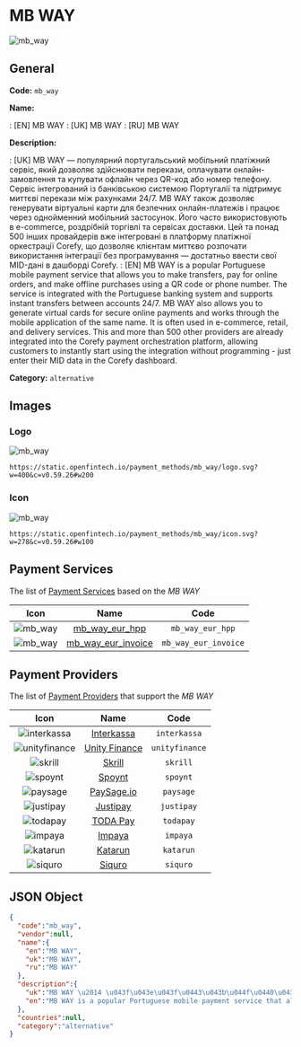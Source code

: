 
# MB WAY 
![mb_way](https://static.openfintech.io/payment_methods/mb_way/logo.svg?w=400&c=v0.59.26#w200)  

## General 
**Code:** `mb_way` 
 
**Name:** 
 
:	[EN] MB WAY 
:	[UK] MB WAY 
:	[RU] MB WAY 
 
**Description:** 
 
: [UK] MB WAY — популярний португальський мобільний платіжний сервіс, який дозволяє здійснювати перекази, оплачувати онлайн-замовлення та купувати офлайн через QR-код або номер телефону. Сервіс інтегрований із банківською системою Португалії та підтримує миттєві перекази між рахунками 24/7. MB WAY також дозволяє генерувати віртуальні карти для безпечних онлайн-платежів і працює через однойменний мобільний застосунок. Його часто використовують в e-commerce, роздрібній торгівлі та сервісах доставки. Цей та понад 500 інших провайдерів вже інтегровані в платформу платіжної оркестрації Corefy, що дозволяє клієнтам миттєво розпочати використання інтеграції без програмування — достатньо ввести свої MID-дані в дашборді Corefy. 
: [EN] MB WAY is a popular Portuguese mobile payment service that allows you to make transfers, pay for online orders, and make offline purchases using a QR code or phone number. The service is integrated with the Portuguese banking system and supports instant transfers between accounts 24/7. MB WAY also allows you to generate virtual cards for secure online payments and works through the mobile application of the same name. It is often used in e-commerce, retail, and delivery services. This and more than 500 other providers are already integrated into the Corefy payment orchestration platform, allowing customers to instantly start using the integration without programming - just enter their MID data in the Corefy dashboard. 
 
**Category:** `alternative` 
 

## Images 

### Logo 
![mb_way](https://static.openfintech.io/payment_methods/mb_way/logo.svg?w=400&c=v0.59.26#w200)  

```
https://static.openfintech.io/payment_methods/mb_way/logo.svg?w=400&c=v0.59.26#w200
```  

### Icon 
![mb_way](https://static.openfintech.io/payment_methods/mb_way/icon.svg?w=278&c=v0.59.26#w100)  

```
https://static.openfintech.io/payment_methods/mb_way/icon.svg?w=278&c=v0.59.26#w100
```  

## Payment Services 
 
The list of [Payment Services](/payment-services/) based on the _MB WAY_ 

|Icon|Name|Code| 
|:---:|:---:|:---:| 
|![mb_way](https://static.openfintech.io/payment_methods/mb_way/icon.svg?w=278&c=v0.59.26#w100) |[mb_way_eur_hpp](/payment-services/mb_way_eur_hpp/)|`mb_way_eur_hpp`| 
|![mb_way](https://static.openfintech.io/payment_methods/mb_way/icon.svg?w=278&c=v0.59.26#w100) |[mb_way_eur_invoice](/payment-services/mb_way_eur_invoice/)|`mb_way_eur_invoice`| 
 

## Payment Providers 
 
The list of [Payment Providers](/payment-providers/) that support the _MB WAY_ 

|Icon|Name|Code| 
|:---:|:---:|:---:| 
|![interkassa](https://static.openfintech.io/payment_providers/interkassa/icon.svg?w=278&c=v0.59.26#w100) |[Interkassa](/payment-providers/interkassa/)|`interkassa`| 
|![unityfinance](https://static.openfintech.io/payment_providers/unityfinance/icon.svg?w=278&c=v0.59.26#w100) |[Unity Finance](/payment-providers/unityfinance/)|`unityfinance`| 
|![skrill](https://static.openfintech.io/payment_providers/skrill/icon.svg?w=278&c=v0.59.26#w100) |[Skrill](/payment-providers/skrill/)|`skrill`| 
|![spoynt](https://static.openfintech.io/payment_providers/spoynt/icon.svg?w=278&c=v0.59.26#w100) |[Spoynt](/payment-providers/spoynt/)|`spoynt`| 
|![paysage](https://static.openfintech.io/payment_providers/paysage/icon.png?w=278&c=v0.59.26#w100) |[PaySage.io](/payment-providers/paysage/)|`paysage`| 
|![justipay](https://static.openfintech.io/payment_providers/justipay/icon.png?w=278&c=v0.59.26#w100) |[Justipay](/payment-providers/justipay/)|`justipay`| 
|![todapay](https://static.openfintech.io/payment_providers/todapay/icon.svg?w=278&c=v0.59.26#w100) |[TODA Pay](/payment-providers/todapay/)|`todapay`| 
|![impaya](https://static.openfintech.io/payment_providers/impaya/icon.png?w=278&c=v0.59.26#w100) |[Impaya](/payment-providers/impaya/)|`impaya`| 
|![katarun](https://static.openfintech.io/payment_providers/katarun/icon.png?w=278&c=v0.59.26#w100) |[Katarun](/payment-providers/katarun/)|`katarun`| 
|![siquro](https://static.openfintech.io/payment_providers/siquro/icon.png?w=278&c=v0.59.26#w100) |[Siquro](/payment-providers/siquro/)|`siquro`| 
 

## JSON Object 

```json
{
  "code":"mb_way",
  "vendor":null,
  "name":{
    "en":"MB WAY",
    "uk":"MB WAY",
    "ru":"MB WAY"
  },
  "description":{
    "uk":"MB WAY \u2014 \u043f\u043e\u043f\u0443\u043b\u044f\u0440\u043d\u0438\u0439 \u043f\u043e\u0440\u0442\u0443\u0433\u0430\u043b\u044c\u0441\u044c\u043a\u0438\u0439 \u043c\u043e\u0431\u0456\u043b\u044c\u043d\u0438\u0439 \u043f\u043b\u0430\u0442\u0456\u0436\u043d\u0438\u0439 \u0441\u0435\u0440\u0432\u0456\u0441, \u044f\u043a\u0438\u0439 \u0434\u043e\u0437\u0432\u043e\u043b\u044f\u0454 \u0437\u0434\u0456\u0439\u0441\u043d\u044e\u0432\u0430\u0442\u0438 \u043f\u0435\u0440\u0435\u043a\u0430\u0437\u0438, \u043e\u043f\u043b\u0430\u0447\u0443\u0432\u0430\u0442\u0438 \u043e\u043d\u043b\u0430\u0439\u043d-\u0437\u0430\u043c\u043e\u0432\u043b\u0435\u043d\u043d\u044f \u0442\u0430 \u043a\u0443\u043f\u0443\u0432\u0430\u0442\u0438 \u043e\u0444\u043b\u0430\u0439\u043d \u0447\u0435\u0440\u0435\u0437 QR-\u043a\u043e\u0434 \u0430\u0431\u043e \u043d\u043e\u043c\u0435\u0440 \u0442\u0435\u043b\u0435\u0444\u043e\u043d\u0443. \u0421\u0435\u0440\u0432\u0456\u0441 \u0456\u043d\u0442\u0435\u0433\u0440\u043e\u0432\u0430\u043d\u0438\u0439 \u0456\u0437 \u0431\u0430\u043d\u043a\u0456\u0432\u0441\u044c\u043a\u043e\u044e \u0441\u0438\u0441\u0442\u0435\u043c\u043e\u044e \u041f\u043e\u0440\u0442\u0443\u0433\u0430\u043b\u0456\u0457 \u0442\u0430 \u043f\u0456\u0434\u0442\u0440\u0438\u043c\u0443\u0454 \u043c\u0438\u0442\u0442\u0454\u0432\u0456 \u043f\u0435\u0440\u0435\u043a\u0430\u0437\u0438 \u043c\u0456\u0436 \u0440\u0430\u0445\u0443\u043d\u043a\u0430\u043c\u0438 24\/7. MB WAY \u0442\u0430\u043a\u043e\u0436 \u0434\u043e\u0437\u0432\u043e\u043b\u044f\u0454 \u0433\u0435\u043d\u0435\u0440\u0443\u0432\u0430\u0442\u0438 \u0432\u0456\u0440\u0442\u0443\u0430\u043b\u044c\u043d\u0456 \u043a\u0430\u0440\u0442\u0438 \u0434\u043b\u044f \u0431\u0435\u0437\u043f\u0435\u0447\u043d\u0438\u0445 \u043e\u043d\u043b\u0430\u0439\u043d-\u043f\u043b\u0430\u0442\u0435\u0436\u0456\u0432 \u0456 \u043f\u0440\u0430\u0446\u044e\u0454 \u0447\u0435\u0440\u0435\u0437 \u043e\u0434\u043d\u043e\u0439\u043c\u0435\u043d\u043d\u0438\u0439 \u043c\u043e\u0431\u0456\u043b\u044c\u043d\u0438\u0439 \u0437\u0430\u0441\u0442\u043e\u0441\u0443\u043d\u043e\u043a. \u0419\u043e\u0433\u043e \u0447\u0430\u0441\u0442\u043e \u0432\u0438\u043a\u043e\u0440\u0438\u0441\u0442\u043e\u0432\u0443\u044e\u0442\u044c \u0432 e-commerce, \u0440\u043e\u0437\u0434\u0440\u0456\u0431\u043d\u0456\u0439 \u0442\u043e\u0440\u0433\u0456\u0432\u043b\u0456 \u0442\u0430 \u0441\u0435\u0440\u0432\u0456\u0441\u0430\u0445 \u0434\u043e\u0441\u0442\u0430\u0432\u043a\u0438. \u0426\u0435\u0439 \u0442\u0430 \u043f\u043e\u043d\u0430\u0434 500 \u0456\u043d\u0448\u0438\u0445 \u043f\u0440\u043e\u0432\u0430\u0439\u0434\u0435\u0440\u0456\u0432 \u0432\u0436\u0435 \u0456\u043d\u0442\u0435\u0433\u0440\u043e\u0432\u0430\u043d\u0456 \u0432 \u043f\u043b\u0430\u0442\u0444\u043e\u0440\u043c\u0443 \u043f\u043b\u0430\u0442\u0456\u0436\u043d\u043e\u0457 \u043e\u0440\u043a\u0435\u0441\u0442\u0440\u0430\u0446\u0456\u0457 Corefy, \u0449\u043e \u0434\u043e\u0437\u0432\u043e\u043b\u044f\u0454 \u043a\u043b\u0456\u0454\u043d\u0442\u0430\u043c \u043c\u0438\u0442\u0442\u0454\u0432\u043e \u0440\u043e\u0437\u043f\u043e\u0447\u0430\u0442\u0438 \u0432\u0438\u043a\u043e\u0440\u0438\u0441\u0442\u0430\u043d\u043d\u044f \u0456\u043d\u0442\u0435\u0433\u0440\u0430\u0446\u0456\u0457 \u0431\u0435\u0437 \u043f\u0440\u043e\u0433\u0440\u0430\u043c\u0443\u0432\u0430\u043d\u043d\u044f \u2014 \u0434\u043e\u0441\u0442\u0430\u0442\u043d\u044c\u043e \u0432\u0432\u0435\u0441\u0442\u0438 \u0441\u0432\u043e\u0457 MID-\u0434\u0430\u043d\u0456 \u0432 \u0434\u0430\u0448\u0431\u043e\u0440\u0434\u0456 Corefy.",
    "en":"MB WAY is a popular Portuguese mobile payment service that allows you to make transfers, pay for online orders, and make offline purchases using a QR code or phone number. The service is integrated with the Portuguese banking system and supports instant transfers between accounts 24\/7. MB WAY also allows you to generate virtual cards for secure online payments and works through the mobile application of the same name. It is often used in e-commerce, retail, and delivery services. This and more than 500 other providers are already integrated into the Corefy payment orchestration platform, allowing customers to instantly start using the integration without programming - just enter their MID data in the Corefy dashboard."
  },
  "countries":null,
  "category":"alternative"
}
```  
